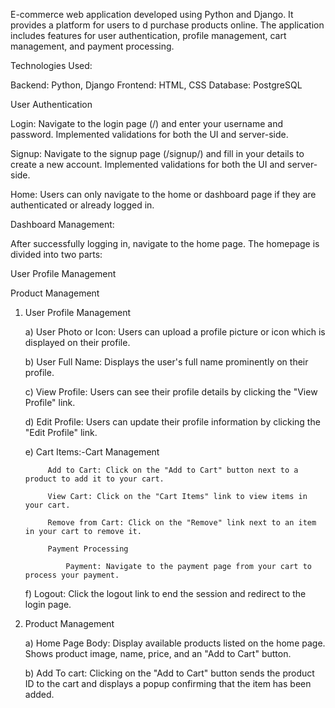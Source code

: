 E-commerce web application developed using Python and Django. It provides a platform for users to d purchase products online. The application includes features for user authentication, profile management, cart management, and payment processing.

Technologies Used:

Backend: Python, Django
Frontend: HTML, CSS
Database: PostgreSQL

User Authentication

Login: Navigate to the login page (/) and enter your username and password. Implemented validations for both the UI and server-side.

Signup: Navigate to the signup page (/signup/) and fill in your details to create a new account. Implemented validations for both the UI and server-side.

Home: Users can only navigate to the home or dashboard page if they are authenticated or already logged in.

Dashboard Management:

After successfully logging in, navigate to the home page. The homepage is divided into two parts:

User Profile Management

Product Management



1. User Profile Management
   
   a) User Photo or Icon: Users can upload a profile picture or icon which is displayed on their profile.
   
   b) User Full Name: Displays the user's full name prominently on their profile.
   
   c) View Profile: Users can see their profile details by clicking the "View Profile" link.
   
   d) Edit Profile: Users can update their profile information by clicking the "Edit Profile" link.

   
   e) Cart Items:-Cart Management
   
            Add to Cart: Click on the "Add to Cart" button next to a product to add it to your cart.
   
            View Cart: Click on the "Cart Items" link to view items in your cart.
   
            Remove from Cart: Click on the "Remove" link next to an item in your cart to remove it.
   
            Payment Processing
   
                Payment: Navigate to the payment page from your cart to process your payment.
   
   f) Logout: Click the logout link to end the session and redirect to the login page.


   
 2. Product Management
    
    a) Home Page Body: Display available products listed on the home page. Shows product image, name, price, and an "Add to Cart" button.
    
    b) Add To cart: Clicking on the "Add to Cart" button sends the product ID to the cart and displays a popup confirming that the item has been added.
    



    
